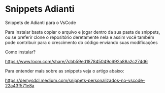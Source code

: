 # Snippets Adianti
Snippets de Adianti para o VsCode

Para instalar basta copiar o arquivo e jogar dentro da sua pasta de snippets, ou se preferir clone o repositório deretamente nela e assim você também pode contribuir para o crescimento do código enviando suas modificações

Como instalar?

https://www.loom.com/share/7cbb59ed187845049c692a88a2c274d6

Para entender mais sobre as snippets veja o artigo abaixo:

https://demysdcl.medium.com/snippets-personalizados-no-vscode-22a43f571e8a
